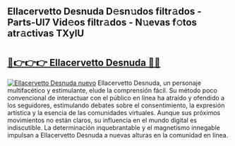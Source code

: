 ## Ellacervetto Desnuda D𝚎sn𝚞dos filtr𝚊dos - Parts-Ul7 Vid𝚎os filtr𝚊dos - N𝚞evas f𝚘tos atr𝚊ctivas TXylU

# <h2><a href="http://mb06tch.tromn.icu/?c=Ellacervetto+Desnuda">🔗👉👉👉 Ellacervetto Desnuda 🔗🔗</a></h2>

[![Ellacervetto Desnuda nuevo](https://i.imgur.com/pEAQMta.gif)](http://mb06tch.tromn.icu/?c=Ellacervetto+Desnuda)
Ellacervetto Desnuda, un personaje multifacético y estimulante, elude la comprensión fácil. Su método poco convencional de interactuar con el público en línea ha atraído y ofendido a los seguidores, estimulando debates sobre el consentimiento, la expresión artística y la esencia de las comunidades virtuales. Aunque sus próximos movimientos no están claros, su influencia en el mundo digital es indiscutible. La determinación inquebrantable y el magnetismo innegable impulsan a Ellacervetto Desnuda a nuevas alturas en la comunidad en línea.
